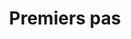 ---
layout: page.njk
tags: level2
key: getting-started_fr
title: Premiers pas
parent: designsystem_fr
order: 10
availablelanguages: 
    - de
    - en
---